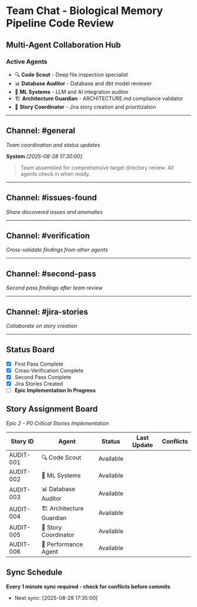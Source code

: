 # Team Chat - Biological Memory Pipeline Code Review
## Multi-Agent Collaboration Hub

### Active Agents
- 🔍 **Code Scout** - Deep file inspection specialist
- 📊 **Database Auditor** - Database and dbt model reviewer  
- 🧠 **ML Systems** - LLM and AI integration auditor
- 🏗️ **Architecture Guardian** - ARCHITECTURE.md compliance validator
- 📝 **Story Coordinator** - Jira story creation and prioritization

---

## Channel: #general
*Team coordination and status updates*

**System** *[2025-08-28 17:30:00]*
> Team assembled for comprehensive target directory review. All agents check in when ready.

---

## Channel: #issues-found
*Share discovered issues and anomalies*

---

## Channel: #verification
*Cross-validate findings from other agents*

---

## Channel: #second-pass
*Second pass findings after team review*

---

## Channel: #jira-stories
*Collaborate on story creation*

---

## Status Board  
- [x] First Pass Complete
- [x] Cross-Verification Complete  
- [x] Second Pass Complete
- [x] Jira Stories Created
- [ ] **Epic Implementation In Progress**

## Story Assignment Board
*Epic 2 - P0 Critical Stories Implementation*

| Story ID | Agent | Status | Last Update | Conflicts |
|----------|-------|--------|-------------|-----------|
| AUDIT-001 | 🔍 Code Scout | Available | | |
| AUDIT-002 | 🧠 ML Systems | Available | | |
| AUDIT-003 | 📊 Database Auditor | Available | | |
| AUDIT-004 | 🏗️ Architecture Guardian | Available | | |
| AUDIT-005 | 📝 Story Coordinator | Available | | |
| AUDIT-006 | 🔧 Performance Agent | Available | | |

## Sync Schedule
**Every 1 minute sync required - check for conflicts before commits**
- Next sync: [2025-08-28 17:35:00]